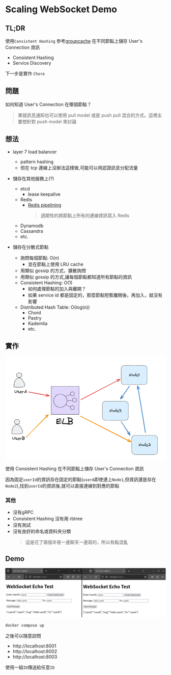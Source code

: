 # Scaling WebSocket Demo

## TL;DR

使用`Consistent Hashing` 參考[groupcache](https://github.com/golang/groupcache) 在不同節點上儲存 User's Connection 資訊

- Consistent Hashing
- Service Discovery

下一步是實作 `Chore`

## 問題

如何知道 User's Connection 在哪個節點？

> 單就訊息通知也可以使用 pull model 或是 push pull 混合的方式。這裡主要想針對 push model 來討論

## 想法
- layer 7 load balancer
    - pattern hashing
    - 但在 tcp 連線上沒辦法這樣做,可能可以用認證訊息分配流量


- 儲存在其他服務上(?)
    - etcd
        - lease keepalive
    - Redis
        - [Redis pipelining](https://redis.io/docs/manual/pipelining/)
            > 週期性的將節點上所有的連線資訊寫入 Redis
    - Dynamodb
    - Cassandra
    - etc.
- 儲存在分散式節點
    - 詢問每個節點: O(n)
        - 並在節點上使用 LRU cache
    - 用類似 gossip 的方式，擴散詢問
    - 用類似 gossip 的方式,讓每個節點都知道所有節點的資訊
    - Consistent Hashing: O(1)
        - 如何處理節點的加入與離開？
         - 如果 service id 都是固定的，那麼節點短暫離開後，再加入，就沒有影響
    - Distributed Hash Table: O(log(n)) 
        - Chord
        - Pastry
        - Kademlia
        - etc.

## 實作

![](./doc/arch.png)

使用 Consistent Hashing 在不同節點上儲存 User's Connection 資訊

因為固定`userId`的資訊存在固定的節點(`userA`即使連上`Node1`,但資訊還是存在`Node2`),找到`userId`的資訊後,就可以直接連線到對應的節點

### 其他
- 沒有gRPC
- Consistent Hashing 沒有用 rbtree
- 沒有測試
- 沒有良好的命名或資料夾分類
    > 這是花了兩個半夜一邊聊天一邊寫的，所以有點混亂


## Demo


![](./doc/demo.png)



```bash
docker compose up
```

之後可以隨意訪問
- http://localhost:8001
- http://localhost:8002
- http://localhost:8003

使用一組`ID`傳送給任意`ID`
